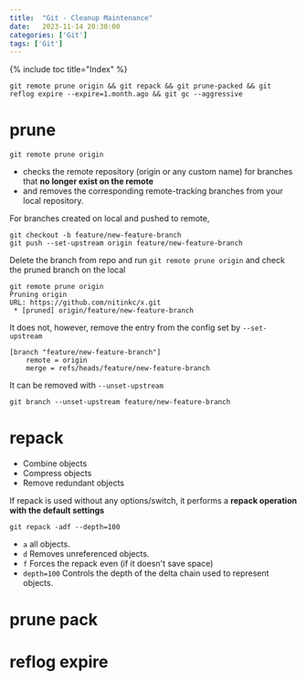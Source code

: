 ```yaml
---
title:  "Git - Cleanup Maintenance"
date:   2023-11-14 20:30:00
categories: ['Git']
tags: ['Git']
---
```

{% include toc title="Index" %}

```shell
git remote prune origin && git repack && git prune-packed && git reflog expire --expire=1.month.ago && git gc --aggressive
```

# prune
`git remote prune origin`
- checks the remote repository (origin or any custom name) for branches that **no longer exist on the remote**
- and removes the corresponding remote-tracking branches from your local repository.

For branches created on local and pushed to remote,
```shell
git checkout -b feature/new-feature-branch
git push --set-upstream origin feature/new-feature-branch
```

Delete the branch from repo and run `git remote prune origin` and check the pruned branch on the local

```shell
git remote prune origin
Pruning origin
URL: https://github.com/nitinkc/x.git
 * [pruned] origin/feature/new-feature-branch
```

It does not, however, remove the entry from the config set by `--set-upstream`
```editorconfig
[branch "feature/new-feature-branch"]
	remote = origin
	merge = refs/heads/feature/new-feature-branch
```
It can be removed with `--unset-upstream`
```shell
git branch --unset-upstream feature/new-feature-branch
```

# repack
- Combine objects
- Compress objects
- Remove redundant objects

If repack is used without any options/switch, it performs a **repack operation with the default settings**

```shell
git repack -adf --depth=100
```
- `a`  all objects.
- `d` Removes unreferenced objects.
- `f` Forces the repack even (if it doesn't save space)
- `depth=100` Controls the depth of the delta chain used to represent objects.

# prune pack


# reflog expire